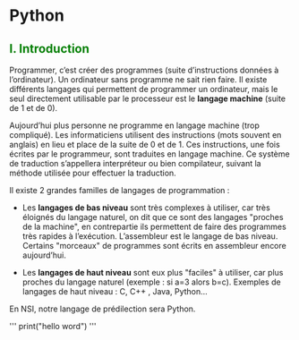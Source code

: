 # Python

## <span style="color:green">I. Introduction</span>

Programmer, c’est créer des programmes (suite d’instructions données à l’ordinateur). Un ordinateur sans programme ne sait rien faire. Il existe différents langages qui permettent de programmer un ordinateur, mais le seul directement utilisable par le processeur est le **langage machine** (suite de 1
et de 0). 

Aujourd’hui plus personne ne programme en langage machine (trop compliqué). Les informaticiens utilisent des instructions (mots souvent en anglais) en lieu et place de la suite de 0 et de 1. Ces instructions, une fois écrites par le programmeur, sont traduites en langage machine. Ce système de traduction s’appellera interpréteur ou bien compilateur, suivant la méthode utilisée pour effectuer la traduction.

Il existe 2 grandes familles de langages de programmation :
- Les **langages de bas niveau** sont très complexes à utiliser, car très éloignés du langage naturel, on dit que ce sont des langages "proches de la machine", en contrepartie ils permettent de faire des programmes très rapides à l’exécution. L’assembleur est le langage de bas niveau. Certains "morceaux" de programmes sont écrits en assembleur encore aujourd’hui.

- Les **langages de haut niveau** sont eux plus "faciles" à utiliser, car plus proches du langage naturel (exemple : si a=3 alors b=c). Exemples de langages de haut niveau : C, C++ , Java, Python...

En NSI, notre langage de prédilection sera Python.

'''
print("hello word")
'''
